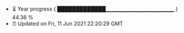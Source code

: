 - ⏳ Year progress { █████████████▁▁▁▁▁▁▁▁▁▁▁▁▁▁▁▁▁ } 44.36 %
- ⏰ Updated on Fri, 11 Jun 2021 22:20:29 GMT

